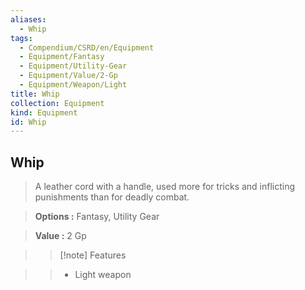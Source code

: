 ```yaml
---
aliases:
  - Whip
tags:
  - Compendium/CSRD/en/Equipment
  - Equipment/Fantasy
  - Equipment/Utility-Gear
  - Equipment/Value/2-Gp
  - Equipment/Weapon/Light
title: Whip
collection: Equipment
kind: Equipment
id: Whip
---
```

## Whip    
    
>A leather cord with a handle, used more for tricks and inflicting punishments than for deadly combat.    
> **Options :** Fantasy, Utility Gear    
> **Value :** 2 Gp    
>>[!note] Features    
>> - Light weapon
